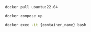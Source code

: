 
  ```bash
  docker pull ubuntu:22.04
  ```
  
  ```bash
  docker compose up
  ```
  ```bash
  docker exec -it {container_name} bash
  ```
